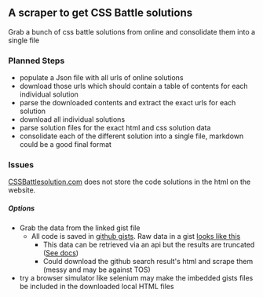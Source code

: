 ## A scraper to get CSS Battle solutions
Grab a bunch of css battle solutions from online and consolidate them into a single file

### Planned Steps
- populate a Json file with all urls of online solutions
- download those urls which should contain a table of contents for each individual solution 
- parse the downloaded contents and extract the exact urls for each solution
- download all individual solutions
- parse solution files for the exact html and css solution data
- consolidate each of the different solution into a single file, markdown could be a good final format 






### Issues
[CSSBattlesolution.com](https://www.cssbattlesolutions.com/) does not store the code solutions in the html on the website. 
##### Options
- Grab the data from the linked gist file
    - All code is saved in [github gists](https://gist.github.com/Ullvang?direction=asc&sort=updated&language=html). Raw data in a gist [looks like this](https://gist.githubusercontent.com/Ullvang/887e5924aa27a6ecdfa0708ab3e334bd/raw/3481843e16cb77e4470f495be1a60db9883aeeb4/192-abstract-firefly.html)
        - This data can be retrieved via an api but the results are truncated ([See docs](https://docs.github.com/en/rest/gists/gists?apiVersion=2022-11-28#list-gists-for-a-user))
        - Could download the github search result's html and scrape them (messy and may be against TOS)
- try a browser simulator like selenium may make the imbedded gists files be included in the downloaded local HTML files 

